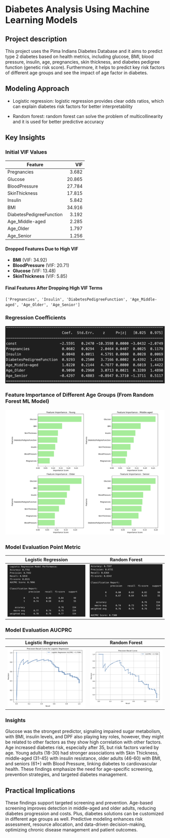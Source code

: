 # Diabetes Analysis Using Machine Learning Models

## Project description
This project uses the Pima Indians Diabetes Database and it aims to predict type 2 diabetes
based on health metrics, including glucose, BMI, blood pressure, insulin, age, pregnancies, skin
thickness, and diabetes pedigree function (genetic risk score). Furthermore, it helps to predict
key risk factors of different age groups and see the impact of age factor in diabetes.

## Modeling Approach
* Logistic regression: logistic regression provides clear odds ratios, which can explain
  diabetes risk factors for better interpretability

* Random forest: random forest can solve the problem of multicollinearity and it is used for
  better predictive accuracy

## Key Insights

### Initial VIF Values

| Feature                     | VIF      |
|-----------------------------|---------:|
| Pregnancies                 | 3.682    |
| Glucose                     | 20.865   |
| BloodPressure               | 27.784   |
| SkinThickness               | 17.815   |
| Insulin                     | 5.842    |
| BMI                         | 34.916   |
| DiabetesPedigreeFunction    | 3.192    |
| Age_Middle-aged             | 2.285    |
| Age_Older                   | 1.797    |
| Age_Senior                  | 1.256    |

#### **Dropped Features Due to High VIF**
- **BMI** (VIF: 34.92)
- **BloodPressure** (VIF: 20.71)
- **Glucose** (VIF: 13.48)
- **SkinThickness** (VIF: 5.85)

####  **Final Features After Dropping High VIF Terms**
`['Pregnancies', 'Insulin', 'DiabetesPedigreeFunction', 'Age_Middle-aged', 'Age_Older', 'Age_Senior']`

### Regression Coefficients
![Logistic results](Photo/Lo_Result.png)

### Feature Importance of Different Age Groups (From Random Forest ML Model)
![RF results](Photo/RF_Feature.png)

### Model Evaluation Point Metric
| Logistic Regression | Random Forest |
|---------|---------|
| ![Alt1](Photo/Logistic.png) | ![Alt2](Photo/RF.png) |

### Model Evaluation AUCPRC
| Logistic Regression | Random Forest |
|---------|---------|
| ![Alt1](Photo/Lo_AUCPRC.png) | ![Alt2](Photo/RF_AUCPRC.png) |

### Insights
Glucose was the strongest predictor, signaling impaired sugar metabolism, with BMI, insulin
levels, and DPF also playing key roles, however, they might be related to other factors as they
show high correlation with other factors. Age increased diabetes risk, especially after 35, but
risk factors varied by age. Young adults (18-30) had stronger associations with Skin Thickness,
middle-aged (31-45) with insulin resistance, older adults (46-60) with BMI, and seniors (61+)
with Blood Pressure, linking diabetes to cardiovascular health. These findings emphasize the
need for age-specific screening, prevention strategies, and targeted diabetes management.

## Practical Implications
These findings support targeted screening and prevention. Age-based screening improves
detection in middle-aged and older adults, reducing diabetes progression and costs. Plus,
diabetes solutions can be customized in different age groups as well. Predictive modeling
enhances risk assessment, resource allocation, and data-driven decision-making, optimizing
chronic disease management and patient outcomes.
